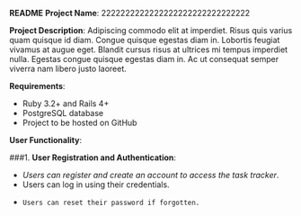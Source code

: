 **README**
**Project Name**:  2222222222222222222222222222222

**Project Description**:  Adipiscing commodo elit at imperdiet. Risus quis varius quam quisque id diam. Congue quisque egestas diam in. Lobortis feugiat vivamus at augue eget. Blandit cursus risus at ultrices mi tempus imperdiet nulla. Egestas congue quisque egestas diam in. Ac ut consequat semper viverra nam libero justo laoreet.

**Requirements**:

- Ruby 3.2+ and Rails 4+
- PostgreSQL database
- Project to be hosted on GitHub

**User Functionality**:

###1. **User Registration and Authentication**:
   + *Users can register and create an account to access the task tracker*.
   + Users can log in using their credentials.
   - ```Users can reset their password if forgotten.```
